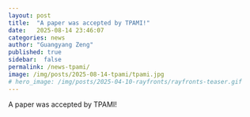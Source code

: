 ```yaml
---
layout: post
title:  "A paper was accepted by TPAMI!"
date:   2025-08-14 23:46:07
categories: news
author: "Guangyang Zeng"
published: true
sidebar:  false
permalink: /news-tpami/
image: /img/posts/2025-08-14-tpami/tpami.jpg
# hero_image: /img/posts/2025-04-10-rayfronts/rayfronts-teaser.gif
---
```


A paper was accepted by TPAMI!
